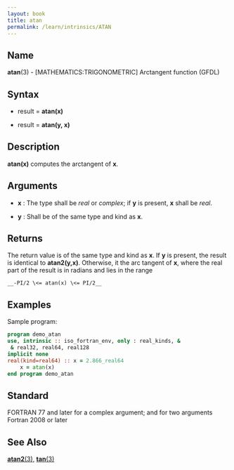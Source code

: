 ```yaml
---
layout: book
title: atan
permalink: /learn/intrinsics/ATAN
---
```

## __Name__

__atan__(3) - \[MATHEMATICS:TRIGONOMETRIC\] Arctangent function
(GFDL)

## __Syntax__

  - result = __atan(x)__

  - result = __atan(y, x)__

## __Description__

__atan(x)__ computes the arctangent of __x__.

## __Arguments__

  - __x__
    : The type shall be _real_ or _complex_; if __y__ is present, __x__ shall be _real_.

  - __y__
    : Shall be of the same type and kind as __x__.

## __Returns__

The return value is of the same type and kind as __x__. If __y__ is present, the
result is identical to __atan2(y,x)__. Otherwise, it the arc tangent of
__x__, where the real part of the result is in radians and lies in the range

    __-PI/2 \<= atan(x) \<= PI/2__

## __Examples__

Sample program:

```fortran
program demo_atan
use, intrinsic :: iso_fortran_env, only : real_kinds, &
 & real32, real64, real128
implicit none
real(kind=real64) :: x = 2.866_real64
    x = atan(x)
end program demo_atan
```

## __Standard__

FORTRAN 77 and later for a complex argument; and for two
arguments Fortran 2008 or later

## __See Also__

[__atan2__(3)](ATAN2), [__tan__(3)](TAN)
